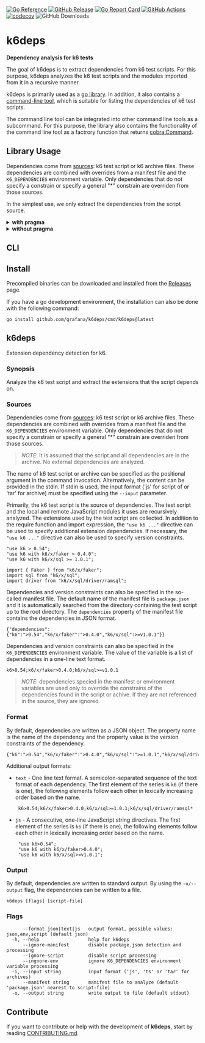 [![Go Reference](https://pkg.go.dev/badge/github.com/grafana/k6deps.svg)](https://pkg.go.dev/github.com/grafana/k6deps)
[![GitHub Release](https://img.shields.io/github/v/release/grafana/k6deps)](https://github.com/grafana/k6deps/releases/)
[![Go Report Card](https://goreportcard.com/badge/github.com/grafana/k6deps)](https://goreportcard.com/report/github.com/grafana/k6deps)
[![GitHub Actions](https://github.com/grafana/k6deps/actions/workflows/test.yml/badge.svg)](https://github.com/grafana/k6deps/actions/workflows/test.yml)
[![codecov](https://codecov.io/gh/grafana/k6deps/graph/badge.svg?token=PCRNQE9LGQ)](https://codecov.io/gh/grafana/k6deps)
![GitHub Downloads](https://img.shields.io/github/downloads/grafana/k6deps/total)

<h1 name="title">k6deps</h1>

**Dependency analysis for k6 tests**

The goal of k6deps is to extract dependencies from k6 test scripts. For this purpose, k6deps analyzes the k6 test scripts and the modules imported from it in a recursive manner.

k6deps is primarily used as a [go library](https://pkg.go.dev/github.com/grafana/k6deps). In addition, it also contains a [command-line tool](#cli), which is suitable for listing the dependencies of k6 test scripts.

The command line tool can be integrated into other command line tools as a subcommand. For this purpose, the library also contains the functionality of the command line tool as a factrory function that returns [cobra.Command](https://pkg.go.dev/github.com/spf13/cobra#Command).


## Library Usage

Dependencies come from [sources](#sources): k6 test script or k6 archive files. These dependencies are combined with overrides from a manifest file and the `K6_DEPENDENCIES` environment variable. Only dependencies that do not specify a constrain or specify a general "*" constrain are overriden from those sources.

In the simplest use, we only extract the dependencies from the script source.

<details><summary><strong>with pragma</strong></summary>

```go file=analyze_example_with_pragma_test.go
package k6deps_test

import (
	"fmt"

	"github.com/grafana/k6deps"
)

const scriptWithPragma = `
"use k6 > 0.54";
"use k6 with k6/x/faker > 0.4.0";
"use k6 with k6/x/sql >= 1.0.1";

import { Faker } from "k6/x/faker";
import sql from "k6/x/sql";
import driver from "k6/x/sql/driver/ramsql";

export default function() {
}
`

func ExampleAnalyze_with_pragma() {
	deps, _ := k6deps.Analyze(&k6deps.Options{
		Script: k6deps.Source{
			Name:     "script.js",
			Contents: []byte(scriptWithPragma),
		},
		// disable automatic source detection
		Manifest: k6deps.Source{Ignore: true},
		Env:      k6deps.Source{Ignore: true},
	})

	fmt.Println(deps.String())

	out, _ := deps.MarshalJSON()
	fmt.Println(string(out))
	// Output:
	// k6>0.54;k6/x/faker>0.4.0;k6/x/sql>=1.0.1;k6/x/sql/driver/ramsql*
	// {"k6":">0.54","k6/x/faker":">0.4.0","k6/x/sql":">=1.0.1","k6/x/sql/driver/ramsql":"*"}
}
```

</details>

<details><summary><strong>without pragma</strong></summary>

```go file=analyze_example_without_pragma_test.go
package k6deps_test

import (
	"fmt"

	"github.com/grafana/k6deps"
)

const scriptWithoutPragma = `
import { Faker } from "k6/x/faker";
import sql from "k6/x/sql";
import driver from "k6/x/sql/driver/ramsql";

export default function() {
}
`

func ExampleAnalyze_without_pragma() {
	deps, _ := k6deps.Analyze(&k6deps.Options{
		Script: k6deps.Source{
			Name:     "script.js",
			Contents: []byte(scriptWithoutPragma),
		},
		// disable automatic source detection
		Manifest: k6deps.Source{Ignore: true},
		Env:      k6deps.Source{Ignore: true},
	})

	fmt.Println(deps.String())

	out, _ := deps.MarshalJSON()
	fmt.Println(string(out))
	// Output:
	// k6/x/faker*;k6/x/sql*;k6/x/sql/driver/ramsql*
	// {"k6/x/faker":"*","k6/x/sql":"*","k6/x/sql/driver/ramsql":"*"}
}
```

</details>

## CLI

## Install

Precompiled binaries can be downloaded and installed from the [Releases](https://github.com/grafana/k6deps/releases) page.

If you have a go development environment, the installation can also be done with the following command:

```
go install github.com/grafana/k6deps/cmd/k6deps@latest
```

<!-- #region cli -->
## k6deps

Extension dependency detection for k6.

### Synopsis

Analyze the k6 test script and extract the extensions that the script depends on.

### Sources

Dependencies come from [sources](#sources): k6 test script or k6 archive files. These dependencies are combined with overrides from a manifest file and the `K6_DEPENDENCIES` environment variable. Only dependencies that do not specify a constrain or specify a general "*" constrain are overriden from those sources.

> *NOTE*: It is assumed that the script and all dependencies are in the archive. No external dependencies are analyzed.

The name of k6 test script or archive can be specified as the positional argument in the command invocation. Alternatively, the content can be provided in the stdin. If stdin is used, the input format ('js' for script of or 'tar' for archive) must be specified using the `--input` parameter.

Primarily, the k6 test script is the source of dependencies. The test script and the local and remote JavaScript modules it uses are recursively analyzed. The extensions used by the test script are collected. In addition to the require function and import expression, the `"use k6 ..."` directive can be used to specify additional extension dependencies. If necessary, the `"use k6 ..."` directive can also be used to specify version constraints.

    "use k6 > 0.54";
    "use k6 with k6/x/faker > 0.4.0";
    "use k6 with k6/x/sql >= 1.0.1";

    import { Faker } from "k6/x/faker";
    import sql from "k6/x/sql";
    import driver from "k6/x/sql/driver/ramsql";

Dependencies and version constraints can also be specified in the so-called manifest file. The default name of the manifest file is `package.json` and it is automatically searched from the directory containing the test script up to the root directory. The `dependencies` property of the manifest file contains the dependencies in JSON format.

    {"dependencies":{"k6":">0.54","k6/x/faker":">0.4.0","k6/x/sql":>=v1.0.1"}}

Dependencies and version constraints can also be specified in the `K6_DEPENDENCIES` environment variable. The value of the variable is a list of dependencies in a one-line text format.

    k6>0.54;k6/x/faker>0.4.0;k6/x/sql>=v1.0.1

> *NOTE*: dependencies specied in the manifest or environment variables are used only to override the constrains of the dependencies found in the script or achive. If they are not referenced in the source, they are ignored.

### Format

By default, dependencies are written as a JSON object. The property name is the name of the dependency and the property value is the version constraints of the dependency.

    {"k6":">0.54","k6/x/faker":">0.4.0","k6/x/sql":">=1.0.1","k6/x/sql/driver/ramsql":"*"}

Additional output formats:

 * `text` - One line text format. A semicolon-separated sequence of the text format of each dependency. The first element of the series is `k6` (if there is one), the following elements follow each other in lexically increasing order based on the name.

        k6>0.54;k6/x/faker>0.4.0;k6/x/sql>=1.0.1;k6/x/sql/driver/ramsql*

 * `js` - A consecutive, one-line JavaScript string directives. The first element of the series is `k6` (if there is one), the following elements follow each other in lexically increasing order based on the name.

        "use k6>0.54";
        "use k6 with k6/x/faker>0.4.0";
        "use k6 with k6/x/sql>=v1.0.1";

### Output

By default, dependencies are written to standard output. By using the `-o/--output` flag, the dependencies can be written to a file.


```
k6deps [flags] [script-file]
```

### Flags

```
      --format json|text|js   output format, possible values: json,env,script (default json)
  -h, --help                  help for k6deps
      --ignore-manifest       disable package.json detection and processing
      --ignore-script         disable script processing
      --ingnore-env           ignore K6_DEPENDENCIES environment variable processing
  -i, --input string          input format ('js', 'ts' or 'tar' for archives)
      --manifest string       manifest file to analyze (default 'package.json' nearest to script-file)
  -o, --output string         write output to file (default stdout)
```

<!-- #endregion cli -->

## Contribute

If you want to contribute or help with the development of **k6deps**, start by 
reading [CONTRIBUTING.md](CONTRIBUTING.md).
